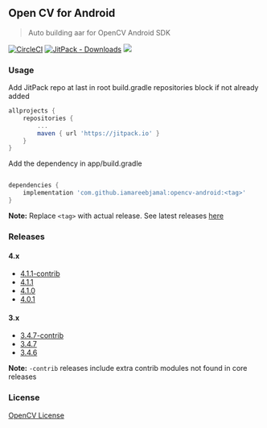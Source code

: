 ## Open CV for Android

> Auto building aar for OpenCV Android SDK

[![CircleCI](https://img.shields.io/circleci/build/github/iamareebjamal/opencv-android.svg)](https://circleci.com/gh/iamareebjamal/opencv-android/)
[![JitPack - Downloads](https://img.shields.io/jitpack/dm/github/iamareebjamal/opencv-android.svg)](https://jitpack.io/#iamareebjamal/opencv-android)
[![](https://jitpack.io/v/iamareebjamal/opencv-android.svg)](https://jitpack.io/#iamareebjamal/opencv-android)


### Usage

Add JitPack repo at last in root build.gradle repositories block if not already added

```groovy
allprojects {
    repositories {
        ...
        maven { url 'https://jitpack.io' }
    }
}
```

Add the dependency in app/build.gradle
```groovy

dependencies {
    implementation 'com.github.iamareebjamal:opencv-android:<tag>'
}
```

**Note:** Replace `<tag>` with actual release. See latest releases [here](https://github.com/iamareebjamal/opencv-android/releases)

### Releases

#### 4.x
- [4.1.1-contrib](https://jitpack.io/#iamareebjamal/opencv-android/4.1.1-contrib)
- [4.1.1](https://jitpack.io/#iamareebjamal/opencv-android/4.1.1)
- [4.1.0](https://jitpack.io/#iamareebjamal/opencv-android/4.1.0)
- [4.0.1](https://jitpack.io/#iamareebjamal/opencv-android/4.0.1)

#### 3.x
- [3.4.7-contrib](https://jitpack.io/#iamareebjamal/opencv-android/3.4.7-contrib)
- [3.4.7](https://jitpack.io/#iamareebjamal/opencv-android/3.4.7)
- [3.4.6](https://jitpack.io/#iamareebjamal/opencv-android/3.4.6)

**Note:** `-contrib` releases include extra contrib modules not found in core releases

### License
[OpenCV License](https://github.com/opencv/opencv/blob/master/LICENSE)
